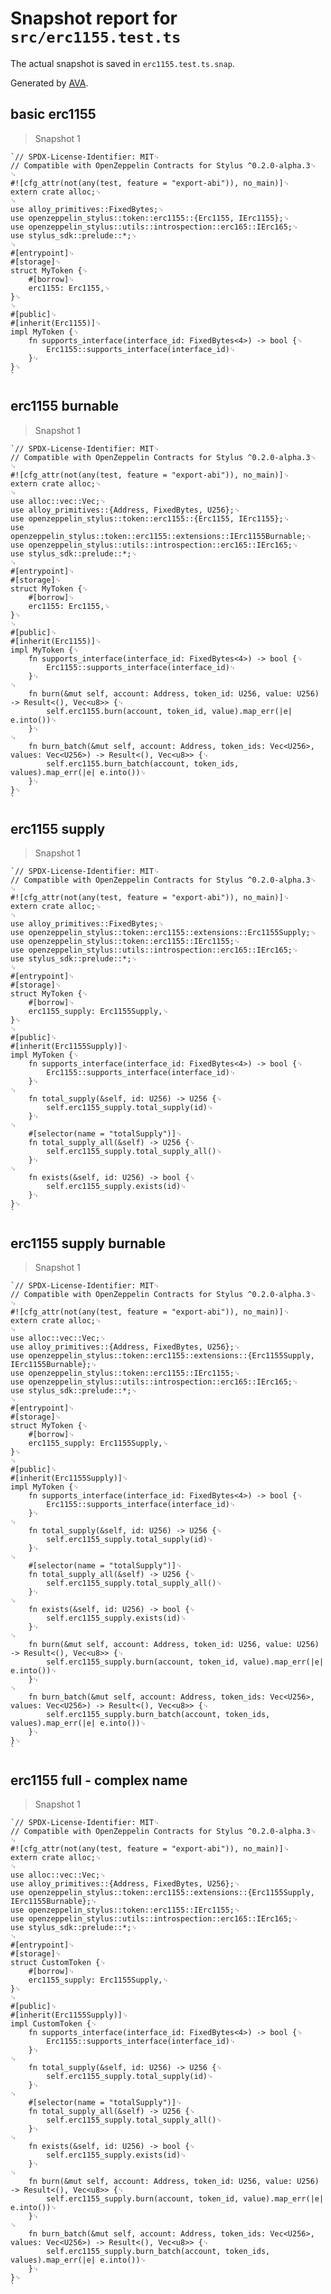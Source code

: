 # Snapshot report for `src/erc1155.test.ts`

The actual snapshot is saved in `erc1155.test.ts.snap`.

Generated by [AVA](https://avajs.dev).

## basic erc1155

> Snapshot 1

    `// SPDX-License-Identifier: MIT␊
    // Compatible with OpenZeppelin Contracts for Stylus ^0.2.0-alpha.3␊
    ␊
    #![cfg_attr(not(any(test, feature = "export-abi")), no_main)]␊
    extern crate alloc;␊
    ␊
    use alloy_primitives::FixedBytes;␊
    use openzeppelin_stylus::token::erc1155::{Erc1155, IErc1155};␊
    use openzeppelin_stylus::utils::introspection::erc165::IErc165;␊
    use stylus_sdk::prelude::*;␊
    ␊
    #[entrypoint]␊
    #[storage]␊
    struct MyToken {␊
        #[borrow]␊
        erc1155: Erc1155,␊
    }␊
    ␊
    #[public]␊
    #[inherit(Erc1155)]␊
    impl MyToken {␊
        fn supports_interface(interface_id: FixedBytes<4>) -> bool {␊
            Erc1155::supports_interface(interface_id)␊
        }␊
    }␊
    `

## erc1155 burnable

> Snapshot 1

    `// SPDX-License-Identifier: MIT␊
    // Compatible with OpenZeppelin Contracts for Stylus ^0.2.0-alpha.3␊
    ␊
    #![cfg_attr(not(any(test, feature = "export-abi")), no_main)]␊
    extern crate alloc;␊
    ␊
    use alloc::vec::Vec;␊
    use alloy_primitives::{Address, FixedBytes, U256};␊
    use openzeppelin_stylus::token::erc1155::{Erc1155, IErc1155};␊
    use openzeppelin_stylus::token::erc1155::extensions::IErc1155Burnable;␊
    use openzeppelin_stylus::utils::introspection::erc165::IErc165;␊
    use stylus_sdk::prelude::*;␊
    ␊
    #[entrypoint]␊
    #[storage]␊
    struct MyToken {␊
        #[borrow]␊
        erc1155: Erc1155,␊
    }␊
    ␊
    #[public]␊
    #[inherit(Erc1155)]␊
    impl MyToken {␊
        fn supports_interface(interface_id: FixedBytes<4>) -> bool {␊
            Erc1155::supports_interface(interface_id)␊
        }␊
    ␊
        fn burn(&mut self, account: Address, token_id: U256, value: U256) -> Result<(), Vec<u8>> {␊
            self.erc1155.burn(account, token_id, value).map_err(|e| e.into())␊
        }␊
    ␊
        fn burn_batch(&mut self, account: Address, token_ids: Vec<U256>, values: Vec<U256>) -> Result<(), Vec<u8>> {␊
            self.erc1155.burn_batch(account, token_ids, values).map_err(|e| e.into())␊
        }␊
    }␊
    `

## erc1155 supply

> Snapshot 1

    `// SPDX-License-Identifier: MIT␊
    // Compatible with OpenZeppelin Contracts for Stylus ^0.2.0-alpha.3␊
    ␊
    #![cfg_attr(not(any(test, feature = "export-abi")), no_main)]␊
    extern crate alloc;␊
    ␊
    use alloy_primitives::FixedBytes;␊
    use openzeppelin_stylus::token::erc1155::extensions::Erc1155Supply;␊
    use openzeppelin_stylus::token::erc1155::IErc1155;␊
    use openzeppelin_stylus::utils::introspection::erc165::IErc165;␊
    use stylus_sdk::prelude::*;␊
    ␊
    #[entrypoint]␊
    #[storage]␊
    struct MyToken {␊
        #[borrow]␊
        erc1155_supply: Erc1155Supply,␊
    }␊
    ␊
    #[public]␊
    #[inherit(Erc1155Supply)]␊
    impl MyToken {␊
        fn supports_interface(interface_id: FixedBytes<4>) -> bool {␊
            Erc1155::supports_interface(interface_id)␊
        }␊
    ␊
        fn total_supply(&self, id: U256) -> U256 {␊
            self.erc1155_supply.total_supply(id)␊
        }␊
    ␊
        #[selector(name = "totalSupply")]␊
        fn total_supply_all(&self) -> U256 {␊
            self.erc1155_supply.total_supply_all()␊
        }␊
    ␊
        fn exists(&self, id: U256) -> bool {␊
            self.erc1155_supply.exists(id)␊
        }␊
    }␊
    `

## erc1155 supply burnable

> Snapshot 1

    `// SPDX-License-Identifier: MIT␊
    // Compatible with OpenZeppelin Contracts for Stylus ^0.2.0-alpha.3␊
    ␊
    #![cfg_attr(not(any(test, feature = "export-abi")), no_main)]␊
    extern crate alloc;␊
    ␊
    use alloc::vec::Vec;␊
    use alloy_primitives::{Address, FixedBytes, U256};␊
    use openzeppelin_stylus::token::erc1155::extensions::{Erc1155Supply, IErc1155Burnable};␊
    use openzeppelin_stylus::token::erc1155::IErc1155;␊
    use openzeppelin_stylus::utils::introspection::erc165::IErc165;␊
    use stylus_sdk::prelude::*;␊
    ␊
    #[entrypoint]␊
    #[storage]␊
    struct MyToken {␊
        #[borrow]␊
        erc1155_supply: Erc1155Supply,␊
    }␊
    ␊
    #[public]␊
    #[inherit(Erc1155Supply)]␊
    impl MyToken {␊
        fn supports_interface(interface_id: FixedBytes<4>) -> bool {␊
            Erc1155::supports_interface(interface_id)␊
        }␊
    ␊
        fn total_supply(&self, id: U256) -> U256 {␊
            self.erc1155_supply.total_supply(id)␊
        }␊
    ␊
        #[selector(name = "totalSupply")]␊
        fn total_supply_all(&self) -> U256 {␊
            self.erc1155_supply.total_supply_all()␊
        }␊
    ␊
        fn exists(&self, id: U256) -> bool {␊
            self.erc1155_supply.exists(id)␊
        }␊
    ␊
        fn burn(&mut self, account: Address, token_id: U256, value: U256) -> Result<(), Vec<u8>> {␊
            self.erc1155_supply.burn(account, token_id, value).map_err(|e| e.into())␊
        }␊
    ␊
        fn burn_batch(&mut self, account: Address, token_ids: Vec<U256>, values: Vec<U256>) -> Result<(), Vec<u8>> {␊
            self.erc1155_supply.burn_batch(account, token_ids, values).map_err(|e| e.into())␊
        }␊
    }␊
    `

## erc1155 full - complex name

> Snapshot 1

    `// SPDX-License-Identifier: MIT␊
    // Compatible with OpenZeppelin Contracts for Stylus ^0.2.0-alpha.3␊
    ␊
    #![cfg_attr(not(any(test, feature = "export-abi")), no_main)]␊
    extern crate alloc;␊
    ␊
    use alloc::vec::Vec;␊
    use alloy_primitives::{Address, FixedBytes, U256};␊
    use openzeppelin_stylus::token::erc1155::extensions::{Erc1155Supply, IErc1155Burnable};␊
    use openzeppelin_stylus::token::erc1155::IErc1155;␊
    use openzeppelin_stylus::utils::introspection::erc165::IErc165;␊
    use stylus_sdk::prelude::*;␊
    ␊
    #[entrypoint]␊
    #[storage]␊
    struct CustomToken {␊
        #[borrow]␊
        erc1155_supply: Erc1155Supply,␊
    }␊
    ␊
    #[public]␊
    #[inherit(Erc1155Supply)]␊
    impl CustomToken {␊
        fn supports_interface(interface_id: FixedBytes<4>) -> bool {␊
            Erc1155::supports_interface(interface_id)␊
        }␊
    ␊
        fn total_supply(&self, id: U256) -> U256 {␊
            self.erc1155_supply.total_supply(id)␊
        }␊
    ␊
        #[selector(name = "totalSupply")]␊
        fn total_supply_all(&self) -> U256 {␊
            self.erc1155_supply.total_supply_all()␊
        }␊
    ␊
        fn exists(&self, id: U256) -> bool {␊
            self.erc1155_supply.exists(id)␊
        }␊
    ␊
        fn burn(&mut self, account: Address, token_id: U256, value: U256) -> Result<(), Vec<u8>> {␊
            self.erc1155_supply.burn(account, token_id, value).map_err(|e| e.into())␊
        }␊
    ␊
        fn burn_batch(&mut self, account: Address, token_ids: Vec<U256>, values: Vec<U256>) -> Result<(), Vec<u8>> {␊
            self.erc1155_supply.burn_batch(account, token_ids, values).map_err(|e| e.into())␊
        }␊
    }␊
    `
